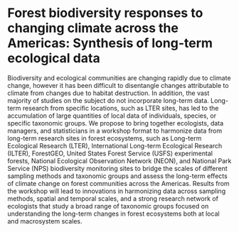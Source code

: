 # Forest biodiversity responses to changing climate across the Americas: Synthesis of long-term ecological data

Biodiversity and ecological communities are changing rapidly due to climate change, however it has been difficult to disentangle changes attributable to climate from changes due to habitat destruction. In addition, the vast majority of studies on the subject do not incorporate long-term data. Long-term research from specific locations, such as LTER sites, has led to the accumulation of large quantities of local data of individuals, species, or specific taxonomic groups. We propose to bring together ecologists, data managers, and statisticians in a workshop format to harmonize data from long-term research sites in forest ecosystems, such as Long-term Ecological Research (LTER), International Long-term Ecological Research (ILTER), ForestGEO, United States Forest Service (USFS) experimental forests, National Ecological Observation Network (NEON), and National Park Service (NPS) biodiversity monitoring sites to bridge the scales of different sampling methods and taxonomic groups and assess the long-term effects of climate change on forest communities across the Americas. Results from the workshop will lead to innovations in harmonizing data across sampling methods, spatial and temporal scales, and a strong research network of ecologists that study a broad range of taxonomic groups focused on understanding the long-term changes in forest ecosystems both at local and macrosystem scales.
